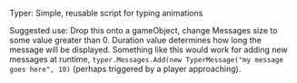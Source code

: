Typer: Simple, reusable script for typing animations

Suggested use: Drop this onto a gameObject, change Messages size to some value greater than 0. Duration value determines how long the message will be displayed. Something like this would work for adding new messages at runtime, `typer.Messages.Add(new TyperMessage("my message goes here", 10)` (perhaps triggered by a player approaching).